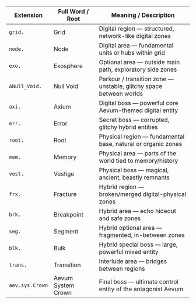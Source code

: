 | **Extension**   | **Full Word / Root** | **Meaning / Description**                                          |
| --------------- | -------------------- | ------------------------------------------------------------------ |
| `grid.`         | Grid                 | Digital region — structured, network-like digital zones            |
| `node.`         | Node                 | Digital area — fundamental units or hubs within grid               |
| `exo.`          | Exosphere            | Optional area — outside main path, exploratory side zones          |
| `∆Null_Void.`   | Null Void            | Parkour / transition zone — unstable, glitchy space between worlds |
| `axi.`          | Axium                | Digital boss — powerful core Aevum-themed digital entity           |
| `err.`          | Error                | Secret boss — corrupted, glitchy hybrid entities                   |
| `root.`         | Root                 | Physical region — fundamental base, natural or organic zones       |
| `mem.`          | Memory               | Physical area — parts of the world tied to memory/history          |
| `vest.`         | Vestige              | Physical boss — magical, ancient, beastly remnants                 |
| `frx.`          | Fracture             | Hybrid region — broken/merged digital-physical zones               |
| `brk.`          | Breakpoint           | Hybrid area — echo hideout and safe zones                          |
| `seg.`          | Segment              | Hybrid optional area — fragmented, in-between zones                |
| `blk.`          | Bulk                 | Hybrid special boss — large, powerful mixed entity                 |
| `trans.`        | Transition           | Interlude area — bridges between regions                           |
| `aev.sys.Crown` | Aevum System Crown   | Final boss — ultimate control entity of the antagonist Aevum       |
